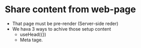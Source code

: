 # Share content from web-page
- That page must be pre-render (Server-side reder)
- We hava 3 ways to achive those setup content
   - useHead({})
   - Meta tage.